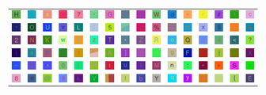 <table>
<tr>
<td><img src="48.gif"></td>
<td><img src="7D.gif"></td>
<td><img src="73.gif"></td>
<td><img src="2D.gif"></td>
<td><img src="37.gif"></td>
<td><img src="27.gif"></td>
<td><img src="47.gif"></td>
<td><img src="69.gif"></td>
<td><img src="66.gif"></td>
<td><img src="57.gif"></td>
<td><img src="64.gif"></td>
<td><img src="3D.gif"></td>
<td><img src="72.gif"></td>
<td><img src="23.gif"></td>
<td><img src="21.gif"></td>
<td><img src="63.gif"></td>
</tr>
<tr>
<td><img src="60.gif"></td>
<td><img src="4F.gif"></td>
<td><img src="55.gif"></td>
<td><img src="76.gif"></td>
<td><img src="4C.gif"></td>
<td><img src="3B.gif"></td>
<td><img src="35.gif"></td>
<td><img src="gr2.gif"></td>
<td><img src="4A.gif"></td>
<td><img src="25.gif"></td>
<td><img src="42.gif"></td>
<td><img src="6D.gif"></td>
<td><img src="78.gif"></td>
<td><img src="24.gif"></td>
<td><img src="2E.gif"></td>
<td><img src="68.gif"></td>
</tr>
<tr>
<td><img src="32.gif"></td>
<td><img src="4E.gif"></td>
<td><img src="4B.gif"></td>
<td><img src="77.gif"></td>
<td><img src="5B.gif"></td>
<td><img src="7A.gif"></td>
<td><img src="54.gif"></td>
<td><img src="2A.gif"></td>
<td><img src="5A.gif"></td>
<td><img src="52.gif"></td>
<td><img src="6F.gif"></td>
<td><img src="51.gif"></td>
<td><img src="33.gif"></td>
<td><img src="34.gif"></td>
<td><img src="3C.gif"></td>
<td><img src="3F.gif"></td>
</tr>
<tr>
<td><img src="7C.gif"></td>
<td><img src="61.gif"></td>
<td><img src="70.gif"></td>
<td><img src="2C.gif"></td>
<td><img src="31.gif"></td>
<td><img src="gr3.gif"></td>
<td><img src="41.gif"></td>
<td><img src="5D.gif"></td>
<td><img src="26.gif"></td>
<td><img src="2F.gif"></td>
<td><img src="67.gif"></td>
<td><img src="46.gif"></td>
<td><img src="36.gif"></td>
<td><img src="6A.gif"></td>
<td><img src="29.gif"></td>
<td><img src="58.gif"></td>
</tr>
<tr>
<td><img src="5F.gif"></td>
<td><img src="43.gif"></td>
<td><img src="5E.gif"></td>
<td><img src="30.gif"></td>
<td><img src="28.gif"></td>
<td><img src="50.gif"></td>
<td><img src="74.gif"></td>
<td><img src="75.gif"></td>
<td><img src="6C.gif"></td>
<td><img src="4D.gif"></td>
<td><img src="6E.gif"></td>
<td><img src="3A.gif"></td>
<td><img src="22.gif"></td>
<td><img src="2B.gif"></td>
<td><img src="53.gif"></td>
<td><img src="3E.gif"></td>
</tr>
<tr>
<td><img src="38.gif"></td>
<td><img src="65.gif"></td>
<td><img src="40.gif"></td>
<td><img src="39.gif"></td>
<td><img src="6B.gif"></td>
<td><img src="56.gif"></td>
<td><img src="gr1.gif"></td>
<td><img src="49.gif"></td>
<td><img src="62.gif"></td>
<td><img src="59.gif"></td>
<td><img src="71.gif"></td>
<td><img src="79.gif"></td>
<td><img src="7E.gif"></td>
<td><img src="44.gif"></td>
<td><img src="7B.gif"></td>
<td><img src="45.gif"></td>
</tr>
</table>
